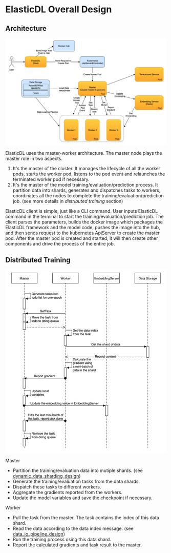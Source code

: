 # ElasticDL Overall Design

## Architecture

![architecture](/doc/figures/architecture.png)

ElasticDL uses the master-worker architecture. The master node plays the master role in two aspects.

1. It's the master of the cluster. It manages the lifecycle of all the worker pods, starts the worker pod, listens to the pod event and relaunches the terminated worker pod if necessary.
2. It's the master of the model training/evaluation/prediction process. It partition data into shards, generates and dispatches tasks to workers, coordinates all the nodes to complete the training/evaluation/prediction job. (see more details in *distributed training* section)

ElasticDL client is simple, just like a CLI command. User inputs ElasticDL command in the terminal to start the training/evaluation/prediction job. The client parses the parameters, builds the docker image which packages the ElasticDL framework and the model code, pushes the image into the hub, and then sends request to the kubernetes ApiServer to create the master pod. After the master pod is created and started, it will then create other components and drive the process of the entire job.

## Distributed Training

![distributed_training_sequence](/doc/figures/distributed_training_sequence.jpg)

Master

* Partition the training/evaluation data into mutiple shards. (see [dynamic_data_sharding_design](/doc/dynamic_data_sharding_design.md))
* Generate the training/evaluation tasks from the data shards.
* Dispatch these tasks to different workers.
* Aggregate the gradients reported from the workers.
* Update the model variables and save the checkpoint if necessary.

Worker

* Pull the task from the master. The task contains the index of this data shard.
* Read the data according to the data index message. (see [data_io_pipeline_design](/doc/data_io_pipeline_design.md))
* Run the training process using this data shard.
* Report the calculated gradients and task result to the master.
